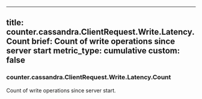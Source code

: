 
---
title: counter.cassandra.ClientRequest.Write.Latency.Count
brief: Count of write operations since server start
metric_type: cumulative
custom: false
---
### counter.cassandra.ClientRequest.Write.Latency.Count

Count of write operations since server start.

